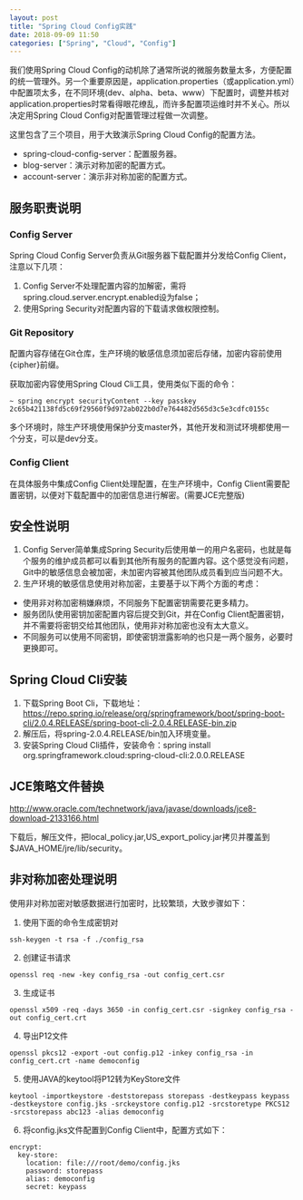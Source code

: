 ```yaml
---
layout: post
title: "Spring Cloud Config实践"
date: 2018-09-09 11:50
categories: ["Spring", "Cloud", "Config"]
---
```


我们使用Spring Cloud Config的动机除了通常所说的微服务数量太多，方便配置的统一管理外。另一个重要原因是，application.properties（或application.yml）中配置项太多，在不同环境(dev、alpha、beta、www）下配置时，调整并核对application.properties时常看得眼花缭乱，而许多配置项运维时并不关心。所以决定用Spring Cloud Config对配置管理过程做一次调整。

这里包含了三个项目，用于大致演示Spring Cloud Config的配置方法。

- spring-cloud-config-server：配置服务器。
- blog-server：演示对称加密的配置方式。
- account-server：演示非对称加密的配置方式。

服务职责说明
------------------------------

### Config Server

Spring Cloud Config Server负责从Git服务器下载配置并分发给Config Client，注意以下几项：

1. Config Server不处理配置内容的加解密，需将spring.cloud.server.encrypt.enabled设为false；
2. 使用Spring Security对配置内容的下载请求做权限控制。

### Git Repository

配置内容存储在Git仓库，生产环境的敏感信息须加密后存储，加密内容前使用{cipher}前缀。

获取加密内容使用Spring Cloud Cli工具，使用类似下面的命令：

```
~ spring encrypt securityContent --key passkey
2c65b421138fd5c69f29560f9d972ab022b0d7e764482d565d3c5e3cdfc0155c
```

多个环境时，除生产环境使用保护分支master外，其他开发和测试环境都使用一个分支，可以是dev分支。

### Config Client

在具体服务中集成Config Client处理配置，在生产环境中，Config Client需要配置密钥，以便对下载配置中的加密信息进行解密。(需要JCE完整版)

安全性说明
------------------------------

1. Config Server简单集成Spring Security后使用单一的用户名密码，也就是每个服务的维护成员都可以看到其他所有服务的配置内容。这个感觉没有问题，Git中的敏感信息会被加密，未加密内容被其他团队成员看到应当问题不大。
2. 生产环境的敏感信息使用对称加密，主要基于以下两个方面的考虑：
- 使用非对称加密稍嫌麻烦，不同服务下配置密钥需要花更多精力。
- 服务团队使用密钥加密配置内容后提交到Git，并在Config Client配置密钥，并不需要将密钥交给其他团队，使用非对称加密也没有太大意义。
- 不同服务可以使用不同密钥，即使密钥泄露影响的也只是一两个服务，必要时更换即可。

Spring Cloud Cli安装
------------------------------

1. 下载Spring Boot Cli，下载地址：https://repo.spring.io/release/org/springframework/boot/spring-boot-cli/2.0.4.RELEASE/spring-boot-cli-2.0.4.RELEASE-bin.zip
2. 解压后，将spring-2.0.4.RELEASE/bin加入环境变量。
3. 安装Spring Cloud Cli插件，安装命令：spring install org.springframework.cloud:spring-cloud-cli:2.0.0.RELEASE

JCE策略文件替换
------------------------------

http://www.oracle.com/technetwork/java/javase/downloads/jce8-download-2133166.html

下载后，解压文件，把local_policy.jar,US_export_policy.jar拷贝并覆盖到$JAVA_HOME/jre/lib/security。

非对称加密处理说明
------------------------------

使用非对称加密对敏感数据进行加密时，比较繁琐，大致步骤如下：

1. 使用下面的命令生成密钥对

```
ssh-keygen -t rsa -f ./config_rsa
```

2. 创建证书请求

```
openssl req -new -key config_rsa -out config_cert.csr
```

3. 生成证书

```
openssl x509 -req -days 3650 -in config_cert.csr -signkey config_rsa -out config_cert.crt
```

4. 导出P12文件

```
openssl pkcs12 -export -out config.p12 -inkey config_rsa -in config_cert.crt -name democonfig
```

5. 使用JAVA的keytool将P12转为KeyStore文件

```
keytool -importkeystore -deststorepass storepass -destkeypass keypass -destkeystore config.jks -srckeystore config.p12 -srcstoretype PKCS12 -srcstorepass abc123 -alias democonfig
```

6. 将config.jks文件配置到Config Client中，配置方式如下：

```
encrypt:
  key-store:
    location: file:///root/demo/config.jks
    password: storepass
    alias: democonfig
    secret: keypass
```

